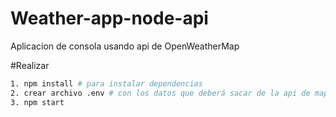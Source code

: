 # Weather-app-node-api
Aplicacion de consola usando api de OpenWeatherMap

#Realizar 

```bash
1. npm install # para instalar dependencias
2. crear archivo .env # con los datos que deberá sacar de la api de mapbox y openweather
3. npm start 

```
